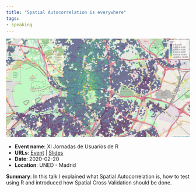 ```yaml
---
title: "Spatial Autocorrelation is everywhere"
tags:
- speaking
---
```

![Spatial Autocorrelation](appearances/2020/Spatial%20Autocorrelation/Spatial%20Autocorrelation.png)

- **Event name**: XI Jornadas de Usuarios de R
- **URLs**: [Event](http://r-es.org/XIjuR/)  | [Slides](https://docs.google.com/presentation/d/13NMMeQkvK2imWemUTkHGb32ddJjLM-ad_rGG8kClhNU/edit?usp=sharing)
- **Date**: 2020-02-20
- **Location**: UNED - Madrid

**Summary**: In this talk I explained what Spatial Autocorrelation is, how to test using R and introduced how Spatial Cross Validation should be done.
